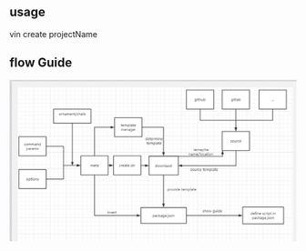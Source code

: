 ## usage
vin create projectName

## flow Guide 
![flow guide](https://github.com/Vincentwild123/vin-cli/blob/master/flowChart.png)
